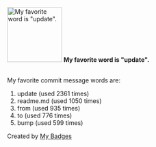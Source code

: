 <img src="https://github.com/my-badges/my-badges/blob/master/src/all-badges/favorite-word/favorite-word.png?raw=true" alt="My favorite word is &quot;update&quot;." title="My favorite word is &quot;update&quot;." width="128">
<strong>My favorite word is &quot;update&quot;.</strong>
<br><br>

My favorite commit message words are:

1. update (used 2361 times)
2. readme.md (used 1050 times)
3. from (used 935 times)
4. to (used 776 times)
5. bump (used 599 times)


Created by <a href="https://github.com/my-badges/my-badges">My Badges</a>